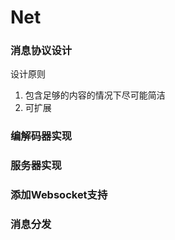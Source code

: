 # Net

### 消息协议设计

设计原则

1. 包含足够的内容的情况下尽可能简洁
2. 可扩展



### 编解码器实现

### 服务器实现

### 添加Websocket支持

### 消息分发


